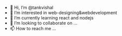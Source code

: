- 👋 Hi, I’m @tankvishal
- 👀 I’m interested in web-designing&webdevelopment
- 🌱 I’m currently learning react and nodejs
- 💞️ I’m looking to collaborate on ...
- 📫 How to reach me ...

<!---
tankvishal/tankvishal is a ✨ special ✨ repository because its `README.md` (this file) appears on your GitHub profile.
You can click the Preview link to take a look at your changes.
--->
